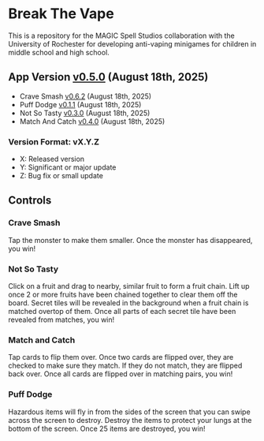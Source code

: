 # Break The Vape
This is a repository for the MAGIC Spell Studios collaboration with the University of Rochester for developing anti-vaping minigames for children in middle school and high school.

## App Version [v0.5.0](https://github.com/qusr08/UofR-Games/blob/main/APP_CHANGELOG.md) (August 18th, 2025)
* Crave Smash [v0.6.2](https://github.com/qusr08/UofR-Games/blob/main/CRAVESMASH_CHANGELOG.md) (August 18th, 2025)
* Puff Dodge [v0.1.1](https://github.com/qusr08/UofR-Games/blob/main/PUFFDODGE_CHANGELOG.md) (August 18th, 2025)
* Not So Tasty [v0.3.0](https://github.com/qusr08/UofR-Games/blob/main/NOTSOTASTY_CHANGELOG.md) (August 18th, 2025)
* Match And Catch [v0.4.0](https://github.com/qusr08/UofR-Games/blob/main/MATCHANDCATCH_CHANGELOG.md) (August 18th, 2025)

### Version Format: vX.Y.Z
* X: Released version
* Y: Significant or major update
* Z: Bug fix or small update

## Controls
### Crave Smash
Tap the monster to make them smaller. Once the monster has disappeared, you win!

### Not So Tasty
Click on a fruit and drag to nearby, similar fruit to form a fruit chain. Lift up once 2 or more fruits have been chained together to clear them off the board. Secret tiles will be revealed in the background when a fruit chain is matched overtop of them. Once all parts of each secret tile have been revealed from matches, you win!

### Match and Catch
Tap cards to flip them over. Once two cards are flipped over, they are checked to make sure they match. If they do not match, they are flipped back over. Once all cards are flipped over in matching pairs, you win!

### Puff Dodge
Hazardous items will fly in from the sides of the screen that you can swipe across the screen to destroy. Destroy the items to protect your lungs at the bottom of the screen. Once 25 items are destroyed, you win!
